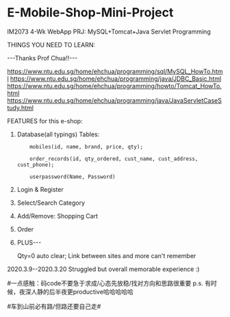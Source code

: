 # E-Mobile-Shop-Mini-Project
IM2073 4-Wk WebApp PRJ: MySQL+Tomcat+Java Servlet Programming



THINGS YOU NEED TO LEARN:

---Thanks Prof Chua!!---

https://www.ntu.edu.sg/home/ehchua/programming/sql/MySQL_HowTo.html
https://www.ntu.edu.sg/home/ehchua/programming/java/JDBC_Basic.html
https://www.ntu.edu.sg/home/ehchua/programming/howto/Tomcat_HowTo.html
https://www.ntu.edu.sg/home/ehchua/programming/java/JavaServletCaseStudy.html




FEATURES for this e-shop:

1. Database(all typings)
    Tables:
    
           mobiles(id, name, brand, price, qty);
           
           order_records(id, qty_ordered, cust_name, cust_address, cust_phone);
           
           userpassword(Name, Password)
           
2. Login & Register

3. Select/Search Category

4. Add/Remove: Shopping Cart

5. Order

6. PLUS---

   Qty=0 auto clear; Link between sites and more can't remember





2020.3.9--2020.3.20 Struggled but overall memorable experience :)

#一点感触：码code不要急于求成/心态先放稳/找对方向和思路很重要    p.s. 有时候，夜深人静的后半夜更productive哈哈哈哈哈

#车到山前必有路/但路还要自己走#           
           
